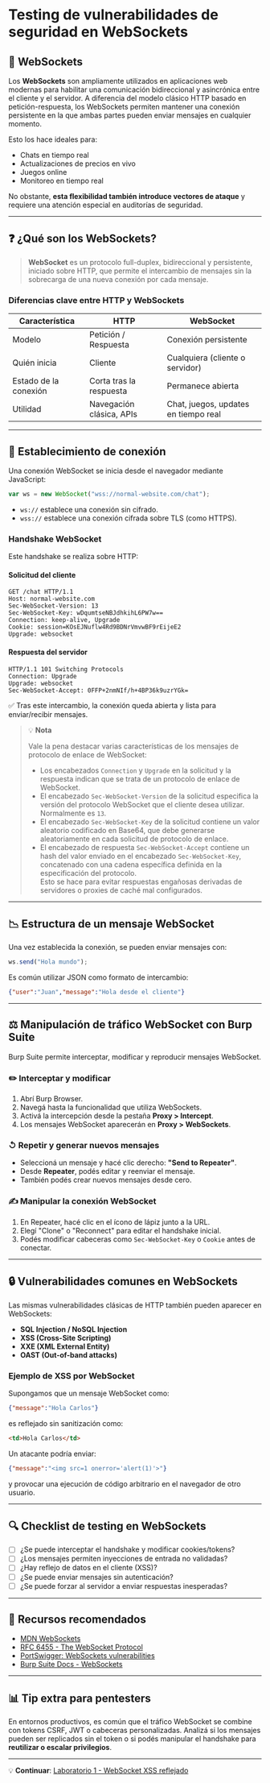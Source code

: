 # Testing de vulnerabilidades de seguridad en WebSockets

## 🔗 WebSockets

Los **WebSockets** son ampliamente utilizados en aplicaciones web modernas para habilitar una comunicación bidireccional y asincrónica entre el cliente y el servidor. A diferencia del modelo clásico HTTP basado en petición-respuesta, los WebSockets permiten mantener una conexión persistente en la que ambas partes pueden enviar mensajes en cualquier momento.

Esto los hace ideales para:
- Chats en tiempo real
- Actualizaciones de precios en vivo
- Juegos online
- Monitoreo en tiempo real

No obstante, **esta flexibilidad también introduce vectores de ataque** y requiere una atención especial en auditorías de seguridad.

---

## ❓ ¿Qué son los WebSockets?

> **WebSocket** es un protocolo full-duplex, bidireccional y persistente, iniciado sobre HTTP, que permite el intercambio de mensajes sin la sobrecarga de una nueva conexión por cada mensaje.

### Diferencias clave entre HTTP y WebSockets

| Característica         | HTTP                       | WebSocket                        |
|------------------------|----------------------------|----------------------------------|
| Modelo                 | Petición / Respuesta       | Conexión persistente             |
| Quién inicia           | Cliente                    | Cualquiera (cliente o servidor)  |
| Estado de la conexión | Corta tras la respuesta     | Permanece abierta                |
| Utilidad               | Navegación clásica, APIs   | Chat, juegos, updates en tiempo real |

---

## 🔄 Establecimiento de conexión

Una conexión WebSocket se inicia desde el navegador mediante JavaScript:

```js
var ws = new WebSocket("wss://normal-website.com/chat");
```

- `ws://` establece una conexión sin cifrado.
- `wss://` establece una conexión cifrada sobre TLS (como HTTPS).

### Handshake WebSocket

Este handshake se realiza sobre HTTP:

#### Solicitud del cliente
```http
GET /chat HTTP/1.1
Host: normal-website.com
Sec-WebSocket-Version: 13
Sec-WebSocket-Key: wDqumtseNBJdhkihL6PW7w==
Connection: keep-alive, Upgrade
Cookie: session=KOsEJNuflw4Rd9BDNrVmvwBF9rEijeE2
Upgrade: websocket
```

#### Respuesta del servidor
```http
HTTP/1.1 101 Switching Protocols
Connection: Upgrade
Upgrade: websocket
Sec-WebSocket-Accept: 0FFP+2nmNIf/h+4BP36k9uzrYGk=
```

✅ Tras este intercambio, la conexión queda abierta y lista para enviar/recibir mensajes.

> 💡 **Nota**
>
> Vale la pena destacar varias características de los mensajes de protocolo de enlace de WebSocket:
>
> - Los encabezados `Connection` y `Upgrade` en la solicitud y la respuesta indican que se trata de un protocolo de enlace de WebSocket.
> - El encabezado `Sec-WebSocket-Version` de la solicitud especifica la versión del protocolo WebSocket que el cliente desea utilizar. Normalmente es `13`.
> - El encabezado `Sec-WebSocket-Key` de la solicitud contiene un valor aleatorio codificado en Base64, que debe generarse aleatoriamente en cada solicitud de protocolo de enlace.
> - El encabezado de respuesta `Sec-WebSocket-Accept` contiene un hash del valor enviado en el encabezado `Sec-WebSocket-Key`, concatenado con una cadena específica definida en la especificación del protocolo.  
>   Esto se hace para evitar respuestas engañosas derivadas de servidores o proxies de caché mal configurados.

---

## 📉 Estructura de un mensaje WebSocket

Una vez establecida la conexión, se pueden enviar mensajes con:

```js
ws.send("Hola mundo");
```

Es común utilizar JSON como formato de intercambio:

```json
{"user":"Juan","message":"Hola desde el cliente"}
```

---

## ⚖️ Manipulación de tráfico WebSocket con Burp Suite

Burp Suite permite interceptar, modificar y reproducir mensajes WebSocket.

### ✏️ Interceptar y modificar
1. Abrí Burp Browser.
2. Navegá hasta la funcionalidad que utiliza WebSockets.
3. Activá la intercepción desde la pestaña **Proxy > Intercept**.
4. Los mensajes WebSocket aparecerán en **Proxy > WebSockets**.

### ↺ Repetir y generar nuevos mensajes
- Seleccioná un mensaje y hacé clic derecho: **"Send to Repeater"**.
- Desde **Repeater**, podés editar y reenviar el mensaje.
- También podés crear nuevos mensajes desde cero.

### ✍️ Manipular la conexión WebSocket
1. En Repeater, hacé clic en el ícono de lápiz junto a la URL.
2. Elegí "Clone" o "Reconnect" para editar el handshake inicial.
3. Podés modificar cabeceras como `Sec-WebSocket-Key` o `Cookie` antes de conectar.

---

## 🔒 Vulnerabilidades comunes en WebSockets

Las mismas vulnerabilidades clásicas de HTTP también pueden aparecer en WebSockets:

- **SQL Injection / NoSQL Injection**
- **XSS (Cross-Site Scripting)**
- **XXE (XML External Entity)**
- **OAST (Out-of-band attacks)**

### Ejemplo de XSS por WebSocket

Supongamos que un mensaje WebSocket como:
```json
{"message":"Hola Carlos"}
```
es reflejado sin sanitización como:
```html
<td>Hola Carlos</td>
```
Un atacante podría enviar:
```json
{"message":"<img src=1 onerror='alert(1)'>"}
```
y provocar una ejecución de código arbitrario en el navegador de otro usuario.

---

## 🔍 Checklist de testing en WebSockets

- [ ] ¿Se puede interceptar el handshake y modificar cookies/tokens?
- [ ] ¿Los mensajes permiten inyecciones de entrada no validadas?
- [ ] ¿Hay reflejo de datos en el cliente (XSS)?
- [ ] ¿Se puede enviar mensajes sin autenticación?
- [ ] ¿Se puede forzar al servidor a enviar respuestas inesperadas?

---

## 🔗 Recursos recomendados

- [MDN WebSockets](https://developer.mozilla.org/en-US/docs/Web/API/WebSocket)
- [RFC 6455 - The WebSocket Protocol](https://datatracker.ietf.org/doc/html/rfc6455)
- [PortSwigger: WebSockets vulnerabilities](https://portswigger.net/web-security/websockets)
- [Burp Suite Docs - WebSockets](https://portswigger.net/burp/documentation/desktop/tools/repeater/websockets)

---

## 📊 Tip extra para pentesters

En entornos productivos, es común que el tráfico WebSocket se combine con tokens CSRF, JWT o cabeceras personalizadas. Analizá si los mensajes pueden ser replicados sin el token o si podés manipular el handshake para **reutilizar o escalar privilegios**.

---

💡 **Continuar**: [Laboratorio 1 - WebSocket XSS reflejado](#)
